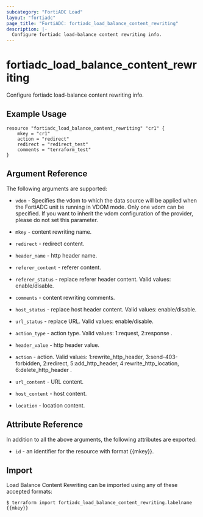 ```yaml
---
subcategory: "FortiADC Load"
layout: "fortiadc"
page_title: "FortiADC: fortiadc_load_balance_content_rewriting"
description: |-
  Configure fortiadc load-balance content rewriting info.
---
```


# fortiadc_load_balance_content_rewriting
Configure fortiadc load-balance content rewriting info.

## Example Usage
```hcl
resource "fortiadc_load_balance_content_rewriting" "cr1" {
	mkey = "cr1"
	action = "redirect"
	redirect = "redirect_test"
	comments = "terraform_test"
}

```

## Argument Reference

The following arguments are supported:

* `vdom` - Specifies the vdom to which the data source will be applied when the FortiADC unit is running in VDOM mode. Only one vdom can be specified. If you want to inherit the vdom configuration of the provider, please do not set this parameter.
* `mkey` - content rewriting name.

* `redirect` - redirect content. 
* `header_name` - http header name. 
* `referer_content` - referer content. 
* `referer_status` - replace referer header content. Valid values: enable/disable.
* `comments` - content rewriting comments. 
* `host_status` - replace host header content. Valid values: enable/disable.
* `url_status` - replace URL. Valid values: enable/disable.
* `action_type` - action type. Valid values: 1:request, 2:response .
* `header_value` - http header value. 
* `action` - action. Valid values: 1:rewrite_http_header, 3:send-403-forbidden, 2:redirect, 5:add_http_header, 4:rewrite_http_location, 6:delete_http_header .
* `url_content` - URL content. 
* `host_content` - host content. 

* `location` - location content. 

## Attribute Reference

In addition to all the above arguments, the following attributes are exported:
* `id` - an identifier for the resource with format {{mkey}}.

## Import
 Load Balance Content Rewriting can be imported using any of these accepted formats:
```
$ terraform import fortiadc_load_balance_content_rewriting.labelname {{mkey}}
```
